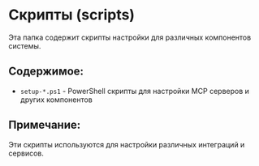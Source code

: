 # Скрипты (scripts)

Эта папка содержит скрипты настройки для различных компонентов системы.

## Содержимое:
- `setup-*.ps1` - PowerShell скрипты для настройки MCP серверов и других компонентов

## Примечание:
Эти скрипты используются для настройки различных интеграций и сервисов. 